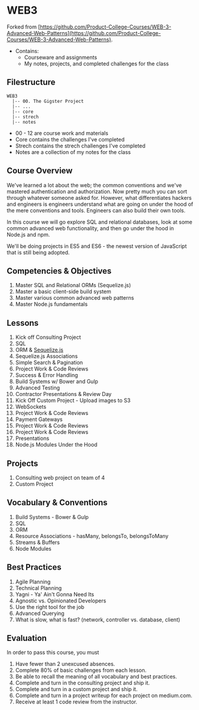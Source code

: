 # WEB3
Forked from [https://github.com/Product-College-Courses/WEB-3-Advanced-Web-Patterns](https://github.com/Product-College-Courses/WEB-3-Advanced-Web-Patterns).
- Contains:
    + Courseware and assignments
    + My notes, projects, and completed challenges for the class

## Filestructure
```
WEB3
  |-- 00. The Gigster Project
  |-- ...
  |-- core
  |-- strech
  |-- notes
```
- 00 - 12 are course work and materials
- Core contains the challenges I've completed
- Strech contains the strech challenges I've completed
- Notes are a collection of my notes for the class 

## Course Overview

We've learned a lot about the web; the common conventions and we've mastered authentication 
and authorization. Now pretty much you can sort through whatever someone asked for. However, 
what differentiates hackers and engineers is engineers understand what are going on under the hood 
of the mere conventions and tools. Engineers can also build their own tools.

In this course we will go explore SQL and relational databases, look at some common advanced web 
functionality, and then go under the hood in Node.js and npm.

We'll be doing projects in ES5 and ES6 - the newest version of JavaScript that is 
still being adopted.

## Competencies & Objectives

1. Master SQL and Relational ORMs (Sequelize.js)
1. Master a basic client-side build system
1. Master various common advanced web patterns
1. Master Node.js fundamentals

## Lessons

1. Kick off Consulting Project
1. SQL
1. ORM & [Sequelize.js](http://docs.sequelizejs.com/)
1. Sequelize.js Associations
1. Simple Search & Pagination
1. Project Work & Code Reviews
1. Success & Error Handling
1. Build Systems w/ Bower and Gulp
1. Advanced Testing
1. Contractor Presentations & Review Day
1. Kick Off Custom Project - Upload images to S3
1. WebSockets
1. Project Work & Code Reviews
1. Payment Gateways
1. Project Work & Code Reviews
1. Project Work & Code Reviews
1. Presentations
1. Node.js Modules Under the Hood

## Projects

1. Consulting web project on team of 4
1. Custom Project

## Vocabulary & Conventions

1. Build Systems - Bower & Gulp
1. SQL
1. ORM
1. Resource Associations - hasMany, belongsTo, belongsToMany
1. Streams & Buffers
1. Node Modules

## Best Practices

1. Agile Planning
1. Technical Planning
1. Yagni - Ya' Ain't Gonna Need Its
1. Agnostic vs. Opinionated Developers
1. Use the right tool for the job
1. Advanced Querying
1. What is slow, what is fast? (network, controller vs. database, client)

## Evaluation

In order to pass this course, you must

1. Have fewer than 2 unexcused absences.
1. Complete 80% of basic challenges from each lesson.
1. Be able to recall the meaning of all vocabulary and best practices.
1. Complete and turn in the consulting project and ship it.
1. Complete and turn in a custom project and ship it.
1. Complete and turn in a project writeup for each project on medium.com.
1. Receive at least 1 code review from the instructor.
